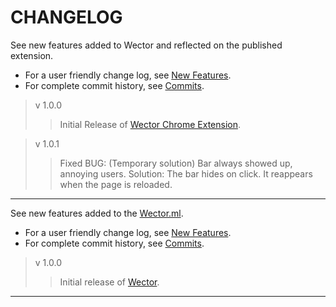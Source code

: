 **CHANGELOG**
================

See new features added to Wector and reflected on the published extension.

- For a user friendly change log, see [New Features](https://github.com/khaaliDimaag/Wector/blob/master/mkdwn/CHANGE.md "Changelog for Users").
- For complete commit history, see [Commits](https://github.com/khaaliDimaag/Wector/commits "Commit History").

> v 1.0.0
>> Initial Release of [Wector Chrome Extension](https://chrome.google.com/webstore/detail/fnhndnmiikmadhdpfajepacocmeaikde "Add to Chrome").

> v 1.0.1
>> Fixed BUG: (Temporary solution) Bar always showed up, annoying users. Solution: The bar hides on click. It reappears when the page is reloaded.

* * *

See new features added to the [Wector.ml](http://wector.ml "Visit us!").

- For a user friendly change log, see [New Features](https://github.com/khaaliDimaag/Wector/blob/master/mkdwn/CHANGE.md "Changelog for Users").
- For complete commit history, see [Commits](https://github.com/khaaliDimaag/Wector/commits "Commit History").

> v 1.0.0
>> Initial release of [Wector](http://wector.ml "Visit us!").

* * *
